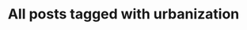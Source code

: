 ---
layout: tag
title: "All posts tagged with urbanization"
permalink: /weblog/tags/urbanization/
taxonomy: urbanization
---